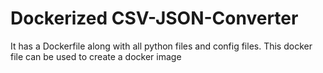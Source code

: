 # Dockerized CSV-JSON-Converter

It has a Dockerfile along with all python files and config files. This docker file can be used to create a docker image

